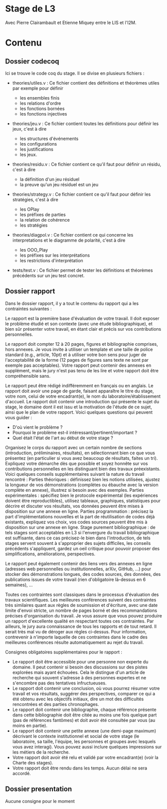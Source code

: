 # Stage de L3

Avec Pierre Clairambault et Etienne Miquey entre le LIS et l'I2M.


# Contenu

## Dossier codecoq

Ici se trouve le code coq du stage.
Il se divise en plusieurs fichiers :

- theories/utiles.v : Ce fichier contient des définitions et théorèmes utiles par exemple pour définir
  - les ensembles finis
  - les relations d'ordre
  - les fonctions bornées
  - les fonctions injectives 

- theories/jeu.v : Ce fichier contient toutes les définitions pour définir les jeux, c'est à dire
  - les structures d'événements
  - les configurations
  - les justifications
  - les jeux.
  
- theories/residu.v : Ce fichier contient ce qu'il faut pour définir un résidu, c'est à dire
  - la définition d'un jeu résiduel
  - la preuve qu'un jeu résiduel est un jeu
  
- theories/strategy.v : Ce fichier contient ce qu'il faut pour définir les stratégies, c'est à dire
  - les OPlay
  - les préfixes de parties
  - la relation de cohérence
  - les stratégies
  
- theories/diagpol.v : Ce fichier contient ce qui concerne les interpretations et le diagramme de polarité, c'est à dire
  - les OOO_Play
  - les préfixes sur les interprétations
  - les restrictions d'interprétation
  
- tests/test.v : Ce fichier permet de tester les définitions et théorèmes précédents sur un jeu test concret.
  
## Dossier rapport

Dans le dossier rapport, il y a tout le contenu du rapport qui a les contraintes suivantes :

Le rapport est la première base d'évaluation de votre travail. Il doit exposer le problème étudié et son contexte (avec une étude bibliographique), et bien sûr présenter votre travail, en étant clair et précis sur vos contributions personnelles.

Le rapport doit compter 12 à 20 pages, figures et bibliographie comprises, hors annexes. Je vous invite à utiliser un template et une taille de police standard (e.g., article, 10pt) et à utiliser votre bon sens pour juger de l'acceptabilité de la forme (12 pages de figures sans texte ne sont par exemple pas acceptables).
Votre rapport peut contenir des annexes en supplément, mais le jury n'est pas tenu de les lire et votre rapport doit être compréhensible sans.


Le rapport peut être rédigé indifféremment en français ou en anglais.
Le rapport doit avoir une page de garde, faisant apparaître le titre du stage, votre nom, celui de votre encadrant(e), le nom du laboratoire/établissement d'accueil.
Le rapport doit contenir une introduction qui présente le sujet du stage, le domaine dont il est issu et la motivation de l'étude de ce sujet, ainsi que le plan de votre rapport. Voici quelques questions qui peuvent vous guider :
- D'où vient le problème ?
- Pourquoi le problème est-il intéressant/pertinent/important ?
- Quel était l'état de l'art au début de votre stage ?

Organisez le corps du rapport avec un certain nombre de sections (introduction, préliminaires, résultats), en sélectionnant bien ce que vous présentez (en particulier si vous avez beaucoup de résultats, faites un tri). Expliquez votre démarche dès que possible et soyez honnête sur vos contributions personnelles en les distinguant bien des travaux préexistants. Voici quelques conseils supplémentaires suivant la nature du travail rencontré :
Parties théoriques : définissez bien les notions utilisées, ajustez la longueur de vos démonstrations (complètes ou ébauche avec la version complète en annexe), illustrez si besoin avec des exemples.
Parties expérimentales : spécifiez bien le protocole expérimental (les expériences doivent être reproductibles), utilisez tableaux, graphiques, statistiques pour décrire et discuter vos résultats, vos données peuvent être mises à disposition sur une annexe en ligne.
Parties programmation : précisez la part d'implémentations nouvelles et la part de réutilisation de codes déjà existants, expliquez vos choix, vos codes sources peuvent être mis à disposition sur une annexe en ligne.
Stage purement bibliographique : de tels stages sont acceptables en L3 si l'envergure du travail bibliographique est suffisante, dans ce cas précisez-le bien dans l'introduction, de tels stages servent souvent à s'approprier des sujets difficiles, les conseils précédents s'appliquent, gardez un oeil critique pour pouvoir proposer des simplifications, améliorations, perspectives.

Le rapport peut également contenir des liens vers des annexes en ligne (adresses web personnelles ou institutionnelles, arXiv, GitHub, ...) pour stocker des démonstrations longues, des codes sources, des données, des publications issues de votre travail (rien d'obligatoire là-dessus en 6 semaines), ...

Toutes ces contraintes sont classiques dans le processus d'évaluation des travaux scientifiques. Les meilleures conférences suivent des contraintes très similaires quant aux règles de soumission et d'écriture, avec une date limite d'envoi stricte, un nombre de pages borné et des recommandations précises d'organisation du travail. Je vous assure que vous pouvez produire un rapport d'excellente qualité en respectant toutes ces contraintes. Par ailleurs, le jury aura connaissance de tous les rapports et de tout retard. Il serait très mal vu de déroger aux règles ci-dessus. Pour information, contrevenir à n'importe laquelle de ces contraintes dans le cadre des meilleures conférences résulte automatiquement au rejet du travail.

Consignes obligatoires supplémentaires pour le rapport :

- Le rapport doit être accessible pour une personne non experte du domaine. Il peut contenir si besoin des discussions sur des pistes explorées mais ayant échouées. Cela le distingue d'un article de recherche qui souvent s'adresse à des personnes expertes et ne s'encombre pas des tentatives infructueuses.
- Le rapport doit contenir une conclusion, où vous pourrez résumer votre travail et vos résultats, suggérer des perspectives, comparer ce qui a été obtenu avec les objectifs initiaux, dire un mot des difficultés rencontrées et des parties chronophages.
- Le rapport doit contenir une bibliographie, chaque référence présente dans cette bibliographie doit être citée au moins une fois quelque part (pas de références fantômes) et doit avoir été consultée par vous (au moins en partie).
- Le rapport doit contenir une petite annexe (une demi-page maximum) décrivant le contexte institutionnel et social de votre stage (le laboratoire, sa taille, l'équipe, les personnes et groupes avec lesquels vous avez interagi). Vous pouvez aussi inclure quelques impressions sur les métiers de la recherche.
- Votre rapport doit avoir été relu et validé par votre encadrant(e) (voir la Charte des stages).
- Votre rapport doit être rendu dans les temps. Aucun délai ne sera accordé. 

## Dossier presentation

Aucune consigne pour le moment
